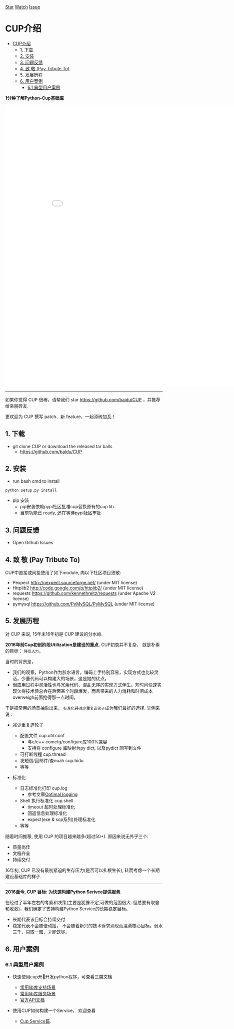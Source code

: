 <script async defer src="https://buttons.github.io/buttons.js"></script>

<div>
<a class="github-button" href="https://github.com/baidu/CUP" data-icon="octicon-star" data-size="large" data-show-count="true" aria-label="Star baidu/CUP on GitHub">Star</a>
<a class="github-button" href="https://github.com/baidu/CUP/subscription" data-size="large" data-show-count="true" aria-label="Watch baidu/CUP on GitHub">Watch</a>
<a class="github-button" href="https://github.com/baidu/CUP/issues" data-size="large" data-show-count="true" aria-label="Issue baidu/CUP on GitHub">Issue</a>
</div>

# CUP介绍
<!-- MDTOC maxdepth:6 firsth1:1 numbering:0 flatten:0 bullets:1 updateOnSave:1 -->

- [CUP介绍](#CUP介绍)
   - [1. 下载](#1-下载)
   - [2. 安装](#2-安装)
   - [3. 问题反馈](#3-问题反馈)
   - [4. 致  敬 (Pay Tribute To)](#4-致-敬-Pay-Tribute-To)
   - [5. 发展历程](#5-发展历程)
   - [6. 用户案例](#6-用户案例)
      - [6.1 典型用户案例](#61-典型用户案例)

<!-- /MDTOC -->

**1分钟了解Python-Cup基础库**
<iframe src="//player.bilibili.com/player.html?aid=41856081" scrolling="no" border="0" frameborder="no" framespacing="0" allowfullscreen="true" width="900px" height="900px"> </iframe>

----------

如果你觉得 CUP 很棒，请帮我们 star https://github.com/baidu/CUP
，并推荐给亲朋砖友.

更欢迎为 CUP 撰写 patch、新 feature，一起添砖加瓦！


## 1. 下载
- git clone CUP or download the released tar balls
  - https://github.com/baidu/CUP

## 2. 安装
- run bash cmd to install
```bash
python setup.py install
```
- pip 安装
    - pip安装依赖pypi社区批准cup替换原有的cup lib.
    - 当前功能已 ready, 还在等待pypi社区审批

## 3. 问题反馈
- Open Github Issues

## 4. 致  敬 (Pay Tribute To)
CUP中直接或间接使用了如下module, 向以下社区项目致敬:
* Pexpect http://pexpect.sourceforge.net/ (under MIT license)
* Httplib2 http://code.google.com/p/httplib2/ (under MIT license)
* requests https://github.com/kennethreitz/requests (under Apache V2 license)
* pymysql https://github.com/PyMySQL/PyMySQL (under MIT license)


## 5. 发展历程

对 CUP 来说, 15年末16年初是 CUP 建设的分水岭.


**2016年前Cup初创阶段Utilization是建设的重点.**
CUP初衷并不复杂， 就是朴素的目标： `降低人力`。

当时的背景是，
- 我们的观察，Python作为胶水语言，编码上手特别容易，实现方式也比较灵活，少量代码可以构建大的场景，这是她的优点。
- 但应用过程中灵活性也与冗余代码、混乱无序的实现方式伴生。短时间快速实现欠得技术债总会在后面某个时段爆发，而且带来的人力消耗和时间成本overweigh前面抢得那一点时间。

于是把常用的场景抽象出来， `标准化`并`减少重复造轮子`成为我们最好的选择. 举例来说：

- 减少重复造轮子
    - 配置文件 cup.util.conf
        - 与c/c++ comcfg/configure库100%兼容
        - 支持将 configure 库映射为py dict, 以及pydict 回写到文件
    - 可打断线程 cup.thread
    - 发短信/回邮件/查noah cup.bidu
    - 等等

- 标准化
    - 日志标准化打印 cup.log
        - 参考文章[Optimal logging](http://blog.iobusy.com/%E7%9F%A5%E8%AF%86%E7%A7%AF%E7%B4%AF/optimal-logging/)
    - Shell 执行标准化 cup.shell
        - timeout 超时处理标准化
        - 回返信息处理标准化
        - expect(exe & scp系列)处理标准化
    - 等等

随着时间推移, 使用 CUP 的项目越来越多(超过50+). 原因来说无外乎三个:
- 质量尚佳
- 文档齐全
- 持续交付

16年初, CUP 已没有最初紧迫的生存压力(是否可以扎根生长), 转而考虑一个长期建设基础库的样子.

-----

**2016至今, CUP 目标: 为快速构建Python Serivce提供服务**.

在经过了半年左右的考察和决策(主要是犹豫不定,可做的范围很大. 但总要有取舍和收敛)，我们确定了支持构建Python Service的长期稳定目标。
- 长期代表该目标会持续交付
- 稳定代表不会随便动摇， 不会随着新兴的技术诉求涌现而混淆核心目标。弱水三千，只取一瓢，才能饮尽。


## 6. 用户案例 ##

### 6.1 典型用户案例
- 快速使用cup开开发python程序，可查看三类文档
  - [常用lib库支持场景](./senarios/CommonUserSenario.md)
  - [常用lib库服务场景](./senarios/CommonService.md)
  - [官方API文档](http://cupdoc.iobusy.com)

- 使用CUP如何构建一个Service， 欢迎查看
  - [Cup Service篇](senarios/GeneralService.md).
